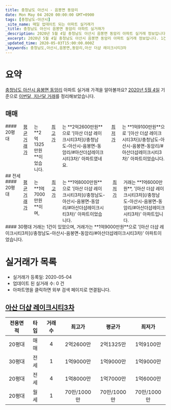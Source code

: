```yaml
---
title: 충청남도 아산시 - 음봉면 동암리
date: Mon May 04 2020 00:00:00 GMT+0900
tags: [충청남도-아산시]
_site_name: 매일 업데이트 되는 아파트 실거래가
_title: 충청남도 아산시 음봉면 동암리 아파트 실거래가
_description: 2020년 5월 4일 충청남도 아산시 음봉면 동암리 아파트 실거래 정보입니다. 1건 아파트 정보가 있습니다.
_excerpt: 2020년 5월 4일 충청남도 아산시 음봉면 동암리 아파트 실거래 정보입니다. 1건 아파트 정보가 있습니다.
_updated_time: 2020-05-03T15:00:00.000Z
_keywords: 충청남도,아산시,음봉면,동암리,아산 더샵 레이크시티3차
---
```





# 요약
<ins>충청남도 아산시 음봉면 동암리</ins> 아파트 실거래 가격을 알아볼까요? <ins>2020년 5월 4일</ins> 기준으로 <ins>이번달, 지난달 거래</ins>를 정리해보았습니다.

## 매매
<div class="container">
<div class="twelve columns" markdown="1">
#### 20평대
<ins>평균 거래가</ins>는 **2억1325만원**이었습니다. <ins>최고가</ins>는 **2억2600만원**으로 '[아산 더샵 레이크시티3차](/충청남도-아산시-음봉면-동암리/#아산더샵레이크시티3차)' 아파트였네요. <ins>최저가</ins>는 **1억9100만원**으로 '[아산 더샵 레이크시티3차](/충청남도-아산시-음봉면-동암리/#아산더샵레이크시티3차)' 아파트이었습니다.
</div>
</div>
## 전세
<div class="container">
<div class="six columns" markdown="1">
#### 20평대
<ins>평균 거래가</ins>는 **1억7000만원**이며, <ins>최고가</ins>는 **1억8000만원**으로 '[아산 더샵 레이크시티3차](/충청남도-아산시-음봉면-동암리/#아산더샵레이크시티3차)' 아파트이었습니다. <ins>최저가</ins> 거래는 **1억6000만원**, '[아산 더샵 레이크시티3차](/충청남도-아산시-음봉면-동암리/#아산더샵레이크시티3차)' 아파트입니다.
</div>
<div class="six columns" markdown="1">
#### 30평대
거래는 1건이 있었으며, 거래가는 **1억9000만원**으로 '[아산 더샵 레이크시티3차](/충청남도-아산시-음봉면-동암리/#아산더샵레이크시티3차)' 아파트이었습니다.
</div>
</div>



# 실거래가 목록
- 실거래가 등록일: 2020-05-04
- 업데이트 된 실거래 수: 0 건
- 아파트명을 클릭하면 외부 검색 페이지로 연결됩니다.

## [아산 더샵 레이크시티3차](#아산더샵레이크시티3차)

|전용면적|타입|거래수|최고가|평균가|최저가|
|:---:|:---:|:---:|:---:|:---:|:---:|
|20평대|<span class="deal-type-1">매매</span>|4|2억2600만|2억1325만|1억9100만|
|30평대|<span class="deal-type-2">전세</span>|1|1억9000만|1억9000만|1억9000만|
|20평대|<span class="deal-type-2">전세</span>|4|1억8000만|1억7000만|1억6000만|
|20평대|<span class="deal-type-3">월세</span>|1|70만/1000만|70만/1000만|70만/1000만|

<br/>



